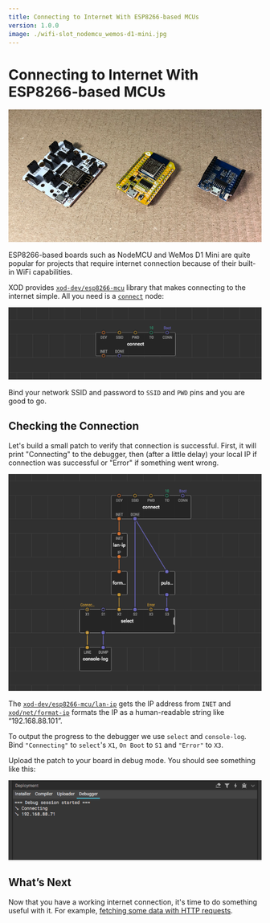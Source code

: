 ```yaml
---
title: Connecting to Internet With ESP8266-based MCUs
version: 1.0.0
image: ./wifi-slot_nodemcu_wemos-d1-mini.jpg
---
```


# Connecting to Internet With ESP8266-based MCUs

![some of ESP8266-based boards](./wifi-slot_nodemcu_wemos-d1-mini.jpg)

ESP8266-based boards such as NodeMCU and WeMos D1 Mini are quite popular for projects that require internet connection because of their built-in WiFi capabilities.

XOD provides [`xod-dev/esp8266-mcu`](https://xod.io/libs/xod-dev/esp8266-mcu/) library that makes connecting to the internet simple. All you need is a [`connect`](https://xod.io/libs/xod-dev/esp8266-mcu/connect/) node:

![connect node](./1-connect-node.patch.png)

Bind your network SSID and password to `SSID` and `PWD` pins and you are good to go.

## Checking the Connection

Let's build a small patch to verify that connection is successful. First, it will print "Connecting" to the debugger, then (after a little delay) your local IP if connection was successful or "Error" if something went wrong.

![connecting to wifi](./2-connecting-to-wifi.patch.png)

The [`xod-dev/esp8266-mcu/lan-ip`](https://xod.io/libs/xod-dev/esp8266-mcu/lan-ip/) gets the IP address from `INET` and [`xod/net/format-ip`](https://xod.io/libs/xod/net/format-ip/) formats the IP as a human-readable string like “192.168.88.101”.

To output the progress to the debugger we use `select` and `console-log`. Bind `"Connecting"` to `select`'s `X1`, `On Boot` to `S1` and `"Error"` to `X3`.

Upload the patch to your board in debug mode. You should see something like this:

![observing result in debugger](./result-in-debugger.png)

## What’s Next

Now that you have a working internet connection, it's time to do something useful with it. For example, [fetching some data with HTTP requests](../http-get/).
